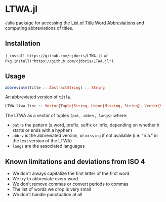 # LTWA.jl

Julia package for accessing the [List of Title Word Abbreviations](https://www.issn.org/services/online-services/access-to-the-ltwa/) and computing abbreviations of titles.

## Installation

`] install https://github.com/cjdoris/LTWA.jl` or `Pkg.install("https://github.com/cjdoris/LTWA.jl")`.

## Usage

```julia
abbreviate(title :: AbstractString) :: String
```

An abbreviated version of `title`.

```julia
LTWA.ltwa_list :: Vector{Tuple{String, Union{Missing, String}, Vector{Symbol}}}
```

The LTWA as a vector of tuples `(pat, abbrv, langs)` where:
* `pat` is the pattern (a word, prefix, suffix or infix, depending on whether it starts or ends with a hyphen)
* `abbrv` is the abbreviated version, or `missing` if not available (i.e. "n.a." in the text version of the LTWA)
* `langs` are the associated languages

## Known limitations and deviations from ISO 4
* We don't always capitalize the first letter of the first word
* We try to abbreviate every word
* We don't remove commas or convert periods to commas
* The list of words we drop is very small
* We don't handle punctuation at all
